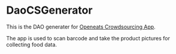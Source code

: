 DaoCSGenerator
==============

This is the DAO generater for [Openeats Crowdsourcing App](https://github.com/codefortomorrow/OpeneatsCrowdsourcingApp).

The app is used to scan barcode and take the product pictures for collecting food data.
